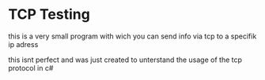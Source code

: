 # TCP Testing

this is a very small program with wich you can send info via tcp to a specifik ip adress

this isnt perfect and was just created to unterstand the usage of the tcp protocol in c#
